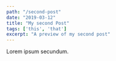 ```yaml
---
path: "/second-post"
date: "2019-03-12"
title: "My second Post" 
tags: ['this', 'that']
excerpt: "A preview of my second post" 
---
```

Lorem ipsum secundum. 